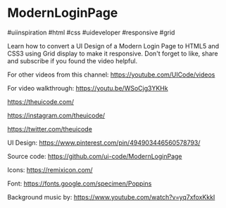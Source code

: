 # ModernLoginPage

#uiinspiration #html #css #uideveloper #responsive #grid 

Learn how to convert a UI Design of a Modern Login Page to HTML5 and CSS3 using Grid display to make it responsive. Don't forget to like, share and subscribe if you found the video helpful.

For other videos from this channel:
https://youtube.com/UICode/videos

For video walkthrough: 
https://youtu.be/WSoCjg3YKHk

https://theuicode.com/

https://instagram.com/theuicode/

https://twitter.com/theuicode

UI Design: https://www.pinterest.com/pin/494903446560578793/

Source code: https://github.com/ui-code/ModernLoginPage

Icons:
https://remixicon.com/

Font:
https://fonts.google.com/specimen/Poppins

Background music by:
https://www.youtube.com/watch?v=yq7xfoxKkkI
